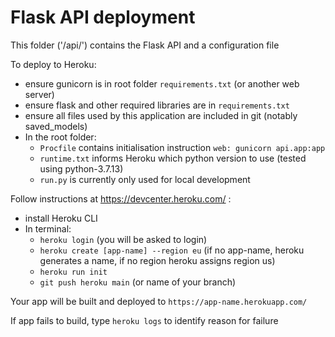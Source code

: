 # Flask API deployment

This folder ('/api/') contains the Flask API and a configuration file

To deploy to Heroku:
- ensure gunicorn is in root folder `requirements.txt` (or another web server)
- ensure flask and other required libraries are in `requirements.txt`
- ensure all files used by this application are included in git (notably saved_models)
- In the root folder:
  - `Procfile` contains initialisation instruction `web: gunicorn api.app:app`
  - `runtime.txt` informs Heroku which python version to use (tested using python-3.7.13)
  - `run.py` is currently only used for local development 

Follow instructions at <https://devcenter.heroku.com/> :
- install Heroku CLI
- In terminal:
  - `heroku login` (you will be asked to login)
  - `heroku create [app-name] --region eu`  (if no app-name, heroku generates a name, if no region heroku assigns region us)
  - `heroku run init`
  - `git push heroku main` (or name of your branch)

Your app will be built and deployed to `https://app-name.herokuapp.com/`

If app fails to build, type `heroku logs` to identify reason for failure
